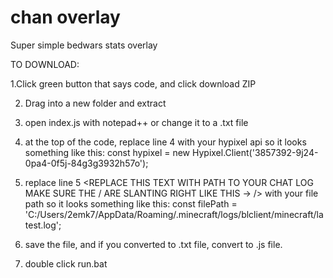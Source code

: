 # chan overlay

Super simple bedwars stats overlay

TO DOWNLOAD: 

1.Click green button that says code, and click download ZIP

2. Drag into a new folder and extract

3. open index.js with notepad++ or change it to a .txt file

4. at the top of the code, replace line 4 <REPLACE THIS TEXT WITH YOUR API> with your hypixel api so it looks something like this: const hypixel = new Hypixel.Client('3857392-9j24-0pa4-0f5j-84g3g3932h57o');

5. replace line 5 <REPLACE THIS TEXT WITH PATH TO YOUR CHAT LOG MAKE SURE THE / ARE SLANTING RIGHT LIKE THIS -> /> with your file path so it looks something like this: const filePath = 'C:/Users/2emk7/AppData/Roaming/.minecraft/logs/blclient/minecraft/latest.log';

6. save the file, and if you converted to .txt file, convert to .js file.

7. double click run.bat
